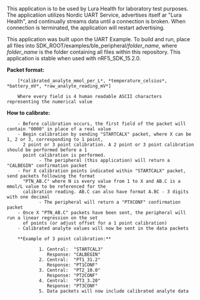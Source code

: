 This application is to be used by Lura Health for laboratory test purposes. The applicatiion utilizes Nordic UART Service, advertises itself ar "Lura Health", and continually streams data until a connection is broken. When connection is terminated, the application will restart advertising.

This application was built upon the UART Example. To build and run, place all files into SDK_ROOT/examples/ble_peripheral/_folder_name_, where _folder_name_ is the folder containing all files within this repository. This application is stable when used with nRF5_SDK_15.2.0.

**Packet format:**

        [*calibrated_analyte_mmol_per_L*, *temperature_celsius*, *battery_mV*, *raw_analyte_reading_mV*]

        Where every field is 4 human readable ASCII characters representing the numerical value
        
**How to calibrate:**

        - Before calibration occurs, the first field of the packet will contain "0000" in place of a real value
        - Begin calibration by sending "STARTCALX" packet, where X can be 1, 2 or 3, corresponding to 1 point, 
          2 point or 3 point calibration. A 2 point or 3 point calibration should be performed before a 1
          point calibration is performed.
                - The peripheral (this application) will return a "CALBEGIN" confirmation packet
        - For X calibration points indicated within "STARTCALX" packet, send packets following the format
          "PTN_AB.C" where N is every value from 1 to X and AB.C is a mmol/L value to be referenced for the
          calibration reading. AB.C can also have format A.BC - 3 digits with one decimal
                - The peripheral will return a "PTXCONF" confirmation packet
        - Once X "PTN_AB.C" packets have been sent, the peripheral will run a linear regression on the set
          of points (or adjust offset for a 1 point calibration)
        - Calibrated analyte values will now be sent in the data packets

        **Example of 3 point calibration:**

                1. Central:  "STARTCAL3"
                   Response: "CALBEGIN"
                2. Central:  "PT1_31.2"
                   Response: "PT1CONF"
                3. Central:  "PT2_10.0"
                   Response: "PT2CONF"
                4. Central:  "PT3_3.20"
                   Response: "PT3CONF"
                5. Data packets will now include calibrated analyte data
